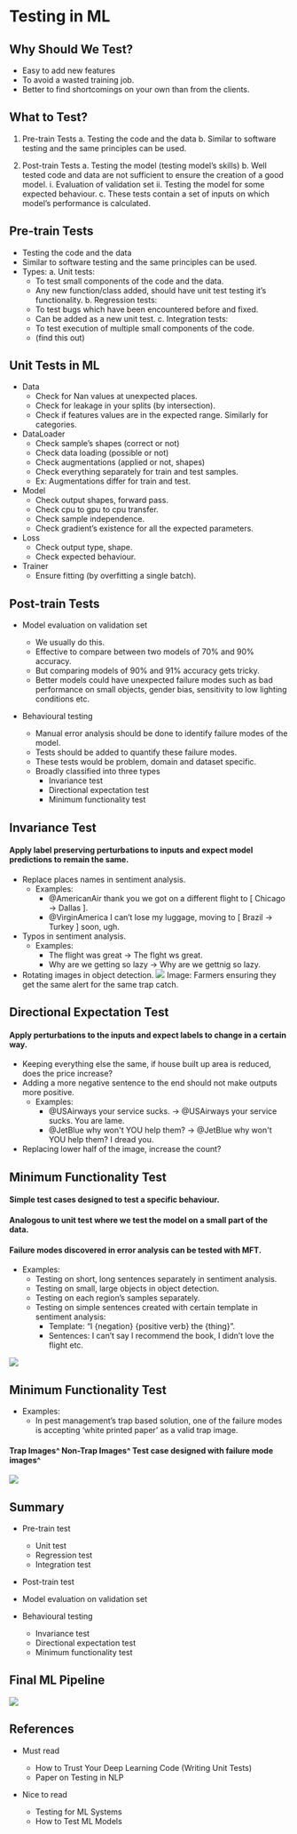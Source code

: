 # Testing in ML

## Why Should We Test?

- Easy to add new features
- To avoid a wasted training job.
- Better to find shortcomings on your own than from the clients.


## What to Test?

1. Pre-train Tests
    a. Testing the code and the data
    b. Similar to software testing and the same principles can be used.

2. Post-train Tests
    a. Testing the model (testing model’s skills)
    b. Well tested code and data are not sufficient to ensure the creation of a good model.
        i. Evaluation of validation set
        ii. Testing the model for some expected behaviour.
    c. These tests contain a set of inputs on which model’s performance is calculated.

## Pre-train Tests

- Testing the code and the data
- Similar to software testing and the same principles can be used.
- Types:
a. Unit tests:
    - To test small components of the code and the data.
    - Any new function/class added, should have unit test testing it’s functionality.
b. Regression tests:
    - To test bugs which have been encountered before and fixed.
    - Can be added as a new unit test.
c. Integration tests:
    - To test execution of multiple small components of the code.
    - (find this out)

## Unit Tests in ML
- Data
    - Check for Nan values at unexpected places.
    - Check for leakage in your splits (by intersection).
    - Check if features values are in the expected range. Similarly for categories.
- DataLoader
    - Check sample’s shapes (correct or not)
    - Check data loading (possible or not)
    - Check augmentations (applied or not, shapes)
    - Check everything separately for train and test samples.
    - Ex: Augmentations differ for train and test.
- Model
    - Check output shapes, forward pass.
    - Check cpu to gpu to cpu transfer.
    - Check sample independence.
    - Check gradient’s existence for all the expected parameters.
- Loss
    - Check output type, shape.
    - Check expected behaviour.
- Trainer
    - Ensure fitting (by overfitting a single batch).

## Post-train Tests

- Model evaluation on validation set

    - We usually do this.
    - Effective to compare between two models of 70% and 90% accuracy.
    - But comparing models of 90% and 91% accuracy gets tricky.
    - Better models could have unexpected failure modes such as bad performance on small objects, gender bias, sensitivity to low lighting conditions etc.

- Behavioural testing
    - Manual error analysis should be done to identify failure modes of the model.
    - Tests should be added to quantify these failure modes.
    - These tests would be problem, domain and dataset specific.
    - Broadly classified into three types
        - Invariance test
        - Directional expectation test
        - Minimum functionality test

## Invariance Test

#### Apply label preserving perturbations to inputs and expect model predictions to remain the same.

- Replace places names in sentiment analysis.
    - Examples:
        - @AmericanAir thank you we got on a different flight to [ Chicago → Dallas ].
        - @VirginAmerica I can’t lose my luggage, moving to [ Brazil → Turkey ] soon, ugh.
- Typos in sentiment analysis.
    - Examples:
        - The flight was great → The flght ws great.
        - Why are we getting so lazy → Why are we gettnig so lazy.
- Rotating images in object detection.
![](/images/mobiles.png)
Image: Farmers ensuring they get the same alert for the same trap catch.

## Directional Expectation Test

#### Apply perturbations to the inputs and expect labels to change in a certain way.


- Keeping everything else the same, if house built up area is reduced, does the price increase?
- Adding a more negative sentence to the end should not make outputs more positive.
    - Examples:
        - @USAirways your service sucks. → @USAirways your service sucks. You are lame.
        - @JetBlue why won't YOU help them? → @JetBlue why won't YOU help them? I dread you.
- Replacing lower half of the image, increase the count?

## Minimum Functionality Test

#### Simple test cases designed to test a specific behaviour.

#### Analogous to unit test where we test the model on a small part of the data.

#### Failure modes discovered in error analysis can be tested with MFT.


-  Examples:
    - Testing on short, long sentences separately in sentiment analysis.
    - Testing on small, large objects in object detection.
    - Testing on each region’s samples separately.
    - Testing on simple sentences created with certain template in sentiment analysis:
        - Template: “I {negation} {positive verb} the {thing}”.
        - Sentences: I can’t say I recommend the book, I didn’t love the flight etc.

![](/images/directional_expectation.png)
## Minimum Functionality Test

-  Examples:
    - In pest management’s trap based solution, one of the failure modes is accepting ‘white printed paper’ as a valid trap image.

#### Trap Images^ Non-Trap Images^ Test case designed with failure mode images^

![](/images/min_functionality.png)
## Summary

- Pre-train test
    - Unit test
    - Regression test
    - Integration test

- Post-train test
- Model evaluation on validation set
- Behavioural testing
    - Invariance test
    - Directional expectation test
    - Minimum functionality test

## Final ML Pipeline
![](/images/final_ml.png)

## References

- Must read
    - How to Trust Your Deep Learning Code (Writing Unit Tests)
    - Paper on Testing in NLP

- Nice to read
    - Testing for ML Systems
    - How to Test ML Models

